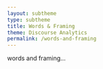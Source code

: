 ```yaml
---
layout: subtheme
type: subtheme
title: Words & Framing
theme: Discourse Analytics
permalink: /words-and-framing
---
```


words and framing...